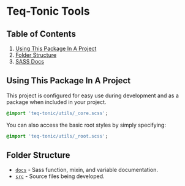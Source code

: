 # Teq-Tonic Tools

## Table of Contents

1. [Using This Package In A Project](#using-this-package-in-a-project)
2. [Folder Structure](#folder-structure)
3. [SASS Docs](https://ernieayala.github.io/teq-tonic/)


## Using This Package In A Project

This project is configured for easy use during development and as a package when included in your project.

```sass
@import 'teq-tonic/utils/_core.scss';
```

You can also access the basic root styles by simply specifying:

```sass
@import 'teq-tonic/utils/_root.scss';
```

## Folder Structure

* [`docs`](./docs) - Sass function, mixin, and variable documentation.
* [`src`](./utils) - Source files being developed.
